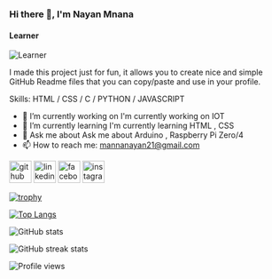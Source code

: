 ### Hi there 👋, I'm Nayan Mnana
#### Learner
![Learner](https://media.licdn.com/dms/image/D4D16AQGY4jfcPKX0gg/profile-displaybackgroundimage-shrink_350_1400/0/1696526847474?e=1701907200&v=beta&t=nfHI0ScWQgBPYAHzEdIFz871cc8xkwaoSwWyVYXa8DA)

I made this project just for fun, it allows you to create nice and simple GitHub Readme files that you can copy/paste and use in your profile.

Skills:   HTML / CSS / C / PYTHON / JAVASCRIPT 

- 🔭 I’m currently working on I'm currently working on IOT 
- 🌱 I’m currently learning I'm currently learning HTML , CSS 
- 💬 Ask me about Ask me about Arduino , Raspberry Pi Zero/4 
- 📫 How to reach me: mannanayan21@gmail.com 


[<img src='https://cdn.jsdelivr.net/npm/simple-icons@3.0.1/icons/github.svg' alt='github' height='40'>](https://github.com/NayanManna)  [<img src='https://cdn.jsdelivr.net/npm/simple-icons@3.0.1/icons/linkedin.svg' alt='linkedin' height='40'>](https://www.linkedin.com/in/NayanManna/)  [<img src='https://cdn.jsdelivr.net/npm/simple-icons@3.0.1/icons/facebook.svg' alt='facebook' height='40'>](https://www.facebook.com/Nayanmanna)  [<img src='https://cdn.jsdelivr.net/npm/simple-icons@3.0.1/icons/instagram.svg' alt='instagram' height='40'>](https://www.instagram.com/raji_139/)  

[![trophy](https://github-profile-trophy.vercel.app/?username=NayanManna)](https://github.com/ryo-ma/github-profile-trophy)

[![Top Langs](https://github-readme-stats.vercel.app/api/top-langs/?username=NayanManna)](https://github.com/anuraghazra/github-readme-stats)

![GitHub stats](https://github-readme-stats.vercel.app/api?username=NayanManna&show_icons=true)  

![GitHub streak stats](https://streak-stats.demolab.com/?user=NayanManna)  

![Profile views](https://gpvc.arturio.dev/NayanManna)  
